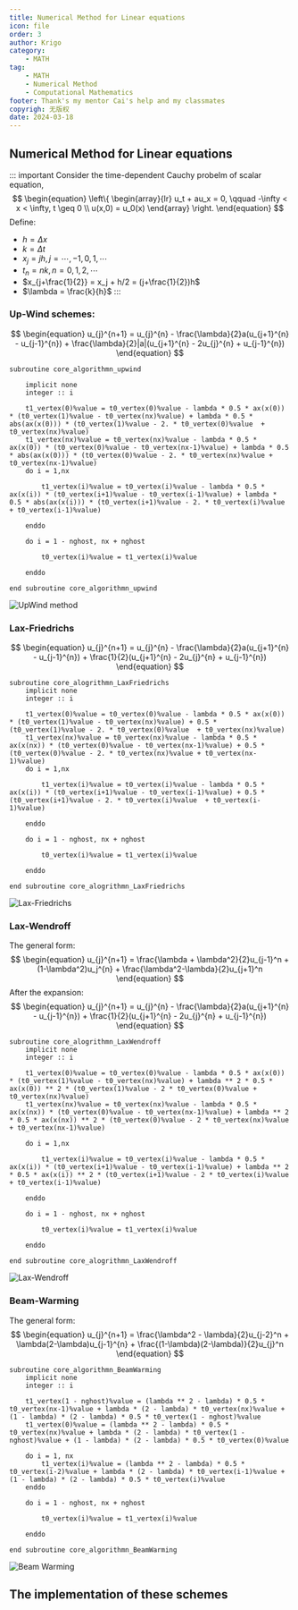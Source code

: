 ```yaml
---
title: Numerical Method for Linear equations
icon: file
order: 3
author: Krigo
category:
    - MATH
tag: 
    - MATH
    - Numerical Method
    - Computational Mathematics
footer: Thank's my mentor Cai's help and my classmates
copyrigh: 无版权
date: 2024-03-18
---
```


## Numerical Method for Linear equations

::: important
Consider the time-dependent Cauchy probelm of scalar equation,
$$
\begin{equation}
    \left\{
        \begin{array}{lr}
            u_t + au_x = 0, \qquad -\infty < x < \infty, t \geq 0 \\
            u(x,0) = u_0(x)
        \end{array}
    \right.
\end{equation}
$$
Define:
- $h = \Delta x$
- $k = \Delta t$
- $x_j = jh, j = \cdots,-1,0,1,\cdots$
- $t_n = nk, n = 0,1,2,\cdots$
- $x_{j+\frac{1}{2}} = x_j + h/2 = (j+\frac{1}{2})h$
- $\lambda = \frac{k}{h}$ 
:::

### Up-Wind schemes:

$$
\begin{equation}
    u_{j}^{n+1} = u_{j}^{n} - \frac{\lambda}{2}a(u_{j+1}^{n} - u_{j-1}^{n}) + \frac{\lambda}{2}|a|(u_{j+1}^{n} - 2u_{j}^{n} + u_{j-1}^{n})
\end{equation}
$$

```Fortran
subroutine core_algorithmn_upwind
    
    implicit none
    integer :: i
    
    t1_vertex(0)%value = t0_vertex(0)%value - lambda * 0.5 * ax(x(0)) * (t0_vertex(1)%value - t0_vertex(nx)%value) + lambda * 0.5 * abs(ax(x(0))) * (t0_vertex(1)%value - 2. * t0_vertex(0)%value  + t0_vertex(nx)%value)
    t1_vertex(nx)%value = t0_vertex(nx)%value - lambda * 0.5 * ax(x(0)) * (t0_vertex(0)%value - t0_vertex(nx-1)%value) + lambda * 0.5 * abs(ax(x(0))) * (t0_vertex(0)%value - 2. * t0_vertex(nx)%value + t0_vertex(nx-1)%value)
    do i = 1,nx
        
        t1_vertex(i)%value = t0_vertex(i)%value - lambda * 0.5 * ax(x(i)) * (t0_vertex(i+1)%value - t0_vertex(i-1)%value) + lambda * 0.5 * abs(ax(x(i))) * (t0_vertex(i+1)%value - 2. * t0_vertex(i)%value  + t0_vertex(i-1)%value)
    
    enddo
    
    do i = 1 - nghost, nx + nghost
        
        t0_vertex(i)%value = t1_vertex(i)%value
    
    enddo
    
end subroutine core_algorithmn_upwind
```

![UpWind method](../Computational%20Mathematics/images/FVM_upwind.png)

### Lax-Friedrichs

$$
\begin{equation}
     u_{j}^{n+1} = u_{j}^{n} - \frac{\lambda}{2}a(u_{j+1}^{n} - u_{j-1}^{n}) + \frac{1}{2}(u_{j+1}^{n} - 2u_{j}^{n} + u_{j-1}^{n})
\end{equation}
$$

```Fortran
subroutine core_alogrithmn_LaxFriedrichs
    implicit none
    integer :: i
    
    t1_vertex(0)%value = t0_vertex(0)%value - lambda * 0.5 * ax(x(0)) * (t0_vertex(1)%value - t0_vertex(nx)%value) + 0.5 * (t0_vertex(1)%value - 2. * t0_vertex(0)%value  + t0_vertex(nx)%value)
    t1_vertex(nx)%value = t0_vertex(nx)%value - lambda * 0.5 * ax(x(nx)) * (t0_vertex(0)%value - t0_vertex(nx-1)%value) + 0.5 * (t0_vertex(0)%value - 2. * t0_vertex(nx)%value + t0_vertex(nx-1)%value)
    do i = 1,nx
        
        t1_vertex(i)%value = t0_vertex(i)%value - lambda * 0.5 * ax(x(i)) * (t0_vertex(i+1)%value - t0_vertex(i-1)%value) + 0.5 * (t0_vertex(i+1)%value - 2. * t0_vertex(i)%value  + t0_vertex(i-1)%value)
    
    enddo
    
    do i = 1 - nghost, nx + nghost
        
        t0_vertex(i)%value = t1_vertex(i)%value
    
    enddo

end subroutine core_alogrithmn_LaxFriedrichs
```
![Lax-Friedrichs](../Computational%20Mathematics/images/FVM_Lax_Friedrichs.png)

### Lax-Wendroff

The general form:
$$
\begin{equation}
    u_{j}^{n+1} = \frac{\lambda + \lambda^2}{2}u_{j-1}^n + (1-\lambda^2)u_j^{n} + \frac{\lambda^2-\lambda}{2}u_{j+1}^n
\end{equation}
$$
After the expansion:
$$
\begin{equation}
    u_{j}^{n+1} = u_{j}^{n} - \frac{\lambda}{2}a(u_{j+1}^{n} - u_{j-1}^{n}) + \frac{1}{2}(u_{j+1}^{n} - 2u_{j}^{n} + u_{j-1}^{n}) 
\end{equation}
$$

```Fortran
subroutine core_alogrithmn_LaxWendroff
    implicit none
    integer :: i
    
    t1_vertex(0)%value = t0_vertex(0)%value - lambda * 0.5 * ax(x(0)) * (t0_vertex(1)%value - t0_vertex(nx)%value) + lambda ** 2 * 0.5 * ax(x(0)) ** 2 * (t0_vertex(1)%value - 2 * t0_vertex(0)%value + t0_vertex(nx)%value)
    t1_vertex(nx)%value = t0_vertex(nx)%value - lambda * 0.5 * ax(x(nx)) * (t0_vertex(0)%value - t0_vertex(nx-1)%value) + lambda ** 2 * 0.5 * ax(x(nx)) ** 2 * (t0_vertex(0)%value - 2 * t0_vertex(nx)%value + t0_vertex(nx-1)%value)

    do i = 1,nx
        
        t1_vertex(i)%value = t0_vertex(i)%value - lambda * 0.5 * ax(x(i)) * (t0_vertex(i+1)%value - t0_vertex(i-1)%value) + lambda ** 2 * 0.5 * ax(x(i)) ** 2 * (t0_vertex(i+1)%value - 2 * t0_vertex(i)%value + t0_vertex(i-1)%value)
    
    enddo
    
    do i = 1 - nghost, nx + nghost
        
        t0_vertex(i)%value = t1_vertex(i)%value
    
    enddo

end subroutine core_alogrithmn_LaxWendroff
```
![Lax-Wendroff](../Computational%20Mathematics/images/FVM_Lax_Wendroff.png)

### Beam-Warming

The general form:
$$
\begin{equation}
    u_{j}^{n+1} = \frac{\lambda^2 - \lambda}{2}u_{j-2}^n + \lambda(2-\lambda)u_{j-1}^{n} + \frac{(1-\lambda)(2-\lambda)}{2}u_{j}^n
\end{equation}
$$

```Fortran
subroutine core_algorithmn_BeamWarming
    implicit none
    integer :: i
    
    t1_vertex(1 - nghost)%value = (lambda ** 2 - lambda) * 0.5 * t0_vertex(nx-1)%value + lambda * (2 - lambda) * t0_vertex(nx)%value + (1 - lambda) * (2 - lambda) * 0.5 * t0_vertex(1 - nghost)%value
    t1_vertex(0)%value = (lambda ** 2 - lambda) * 0.5 * t0_vertex(nx)%value + lambda * (2 - lambda) * t0_vertex(1 - nghost)%value + (1 - lambda) * (2 - lambda) * 0.5 * t0_vertex(0)%value

    do i = 1, nx
        t1_vertex(i)%value = (lambda ** 2 - lambda) * 0.5 * t0_vertex(i-2)%value + lambda * (2 - lambda) * t0_vertex(i-1)%value + (1 - lambda) * (2 - lambda) * 0.5 * t0_vertex(i)%value
    enddo
    
    do i = 1 - nghost, nx + nghost
        
        t0_vertex(i)%value = t1_vertex(i)%value
    
    enddo

end subroutine core_algorithmn_BeamWarming
```

![Beam Warming](../Computational%20Mathematics/images/FVM_Beam_Warming.png)

## The implementation of these schemes


